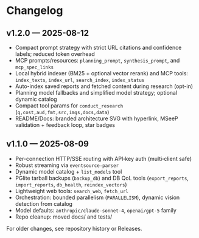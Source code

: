 # Changelog

## v1.2.0 — 2025-08-12

- Compact prompt strategy with strict URL citations and confidence labels; reduced token overhead
- MCP prompts/resources: `planning_prompt`, `synthesis_prompt`, and `mcp_spec_links`
- Local hybrid indexer (BM25 + optional vector rerank) and MCP tools: `index_texts`, `index_url`, `search_index`, `index_status`
- Auto-index saved reports and fetched content during research (opt-in)
- Planning model fallbacks and simplified model strategy; optional dynamic catalog
- Compact tool params for `conduct_research` (`q,cost,aud,fmt,src,imgs,docs,data`)
- README/Docs: branded architecture SVG with hyperlink, MSeeP validation + feedback loop, star badges

## v1.1.0 — 2025-08-09

- Per-connection HTTP/SSE routing with API‑key auth (multi‑client safe)
- Robust streaming via `eventsource-parser`
- Dynamic model catalog + `list_models` tool
- PGlite tarball backups (`backup_db`) and DB QoL tools (`export_reports`, `import_reports`, `db_health`, `reindex_vectors`)
- Lightweight web tools: `search_web`, `fetch_url`
- Orchestration: bounded parallelism (`PARALLELISM`), dynamic vision detection from catalog
- Model defaults: `anthropic/claude-sonnet-4`, `openai/gpt-5` family
- Repo cleanup: moved docs/ and tests/

For older changes, see repository history or Releases.
